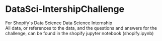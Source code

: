 # DataSci-IntershipChallenge
For Shopify's Data Science Data Science Internship<br>
All data, or references to the data, and the questions and answers for the challenge, can be found in the shopify jupyter notebook (shopify.ipynb)

